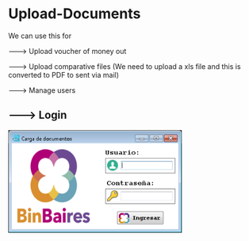 # Upload-Documents

<div>
<p>We can use this for</p>
        <p>---> Upload voucher of money out</p>        
        <p>---> Upload comparative files (We need to upload a xls file and this is converted to PDF to sent via mail)</p>
        <p>---> Manage users</p> 
</div>

<p align="center">
  <h2>---> Login</h2>   
  <img src="https://raw.githubusercontent.com/Daniel-Alberto-Flores/Upload-Documents/main/Login.png" width="350" alt="accessibility text">
</p>
